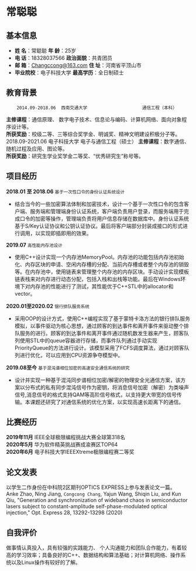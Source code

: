 常聪聪
===

## 基本信息
- **姓    名**：常聪聪              **年    龄**：25岁
- **电    话**：18328037566         **政治面貌**：共青团员
- **邮    箱**：Changccong@163.com  **住    址**：河南省平顶山市
- **毕业院校**：电子科技大学         **最高学历**：全日制硕士

## 教育背景
        2014.09-2018.06  西南交通大学                     通信工程（本科）
**主修课程**：通信原理、 数字电子技术、信息论与编码、计算机网络、面向对象程序设计等。<br>
**所获奖励**：校级二等、三等综合奖学金、明诚奖、精神文明建设积极分子等。<br>
        2018.09-2021.06                     电子科技大学                     电子与通信工程（硕士）
**主修课程**：数字通信、随机过程及应用、图论等。<br>
**所获奖励**：研究生学业奖学金二等奖、“优秀研究生”称号等。<br>

## 项目经历

**2018.01 至 2018.06** `基于一次性口令的身份认证系统设计`<br>
* 结合当今的一些加密算法体制和加密技术，设计一个基于一次性口令的包含客户端、服务端和管理端身份认证系统，客户端负责用户登录，而服务端用于完成口令的加密等操作，管理端负责将用户信息存储在数据库中。身份认证系统基于S/Key认证协议和公钥认证协议。最后将客户端部分封装成接口的形式进行调用，以实现即插即用的效果。


**2019.07**	 `高性能内存池设计`<br>
* 使用C++设计实现一个内存池MemoryPool。内存池的功能包括内存池初始化、内存区块的申请、空闲内存槽的分配、当前内存槽或者整个内存池的销毁等。在内存池中，使用链表来管理整个内存池的内存区块。手动设计实现模板链表栈来对内存进行动态分配，包括入栈和出栈等功能。最后在Windows环境下对内存池的性能进行了测试，其性能优于C++STL中的allocator和vector。

**2020.01至2020.02** `银行排队服务系统`<br>
* 采用OOP的设计方式，使用C++编程实现了基于蒙特卡洛方法的银行排队服务模拟，以事件驱动为核心思想，通过顾客的到达事件和离开事件来驱动整个排队服务的进行。顾客的到达事件和离开事件通过随机数发生器来产生，顾客队列使用STL中的queue容器进行存储，而事件队列通过手动实现PriorityQueue的方法进行设计。该模型采用了FCFS调度算法，通过对顾客队列进行优化，可以应用到CPU资源争夺模型中。

**2019.08至今** `基于混沌谱相位加密的高速安全通信系统的研究`
* 设计并实现一种基于混沌同步谱相位加密/解密的物理安全光通信方案，该方案以分布式的私有同步混沌信号作为密钥，将消息信号加密（解密）为类噪声信号,消息信号的格式支持QAM等高阶信号格式，以支持更大带宽的信号传输。本课题还研究了对通信系统的优化方案，以实现高速长距离下的通信。

## 比赛经历
**2019年11月**  IEEE全球极限编程挑战大赛全球第318名<br>
**2020年5月**  华为软件精英挑战赛成渝赛区TOP64<br>
**2020年6月**  电子科技大学IEEEXtreme极限编程赛二等奖<br>

## 论文发表
以学生二作身份在中科院2区期刊OPTICS EXPRESS上参与发表论文一篇。<br>
Anke Zhao, Ning Jiang, `Congcong Chang`, Yajun Wang, Shiqin Liu, and Kun Qiu, "Generation and synchronization of wideband chaos in semiconductor lasers subject to constant-amplitude self-phase-modulated optical injection," Opt. Express 28, 13292-13298 (2020)

## 自我评价
做事情认真投入，具有较强的实践能力、 个人沟通能力和团队合作能力，有着较高的学习效率；具备良好的C++、数据结构和算法基础；对计算机网络、操作系统以及Linux操作有较好的了解。
